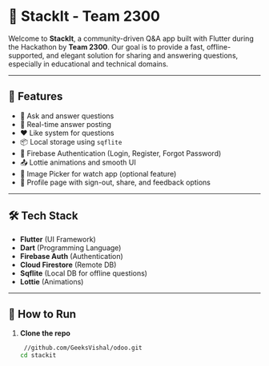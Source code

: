 # 🚀 StackIt - Team 2300

Welcome to **StackIt**, a community-driven Q&A app built with Flutter during the Hackathon by **Team 2300**. Our goal is to provide a fast, offline-supported, and elegant solution for sharing and answering questions, especially in educational and technical domains.

---

## 📱 Features

- 🧠 Ask and answer questions
- 💬 Real-time answer posting
- ❤️ Like system for questions
- 📦 Local storage using `sqflite`
- 🔐 Firebase Authentication (Login, Register, Forgot Password)
- 📤 Lottie animations and smooth UI
- 📁 Image Picker for watch app (optional feature)
- 📄 Profile page with sign-out, share, and feedback options

---

## 🛠️ Tech Stack

- **Flutter** (UI Framework)
- **Dart** (Programming Language)
- **Firebase Auth** (Authentication)
- **Cloud Firestore** (Remote DB)
- **Sqflite** (Local DB for offline questions)
- **Lottie** (Animations)

---

## 🚦 How to Run

1. **Clone the repo**
   ```bash
    //github.com/GeeksVishal/odoo.git
   cd stackit
